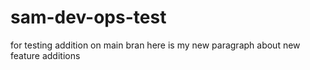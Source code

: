 # sam-dev-ops-test
for testing
addition on main bran
here is my new paragraph about new feature additions
